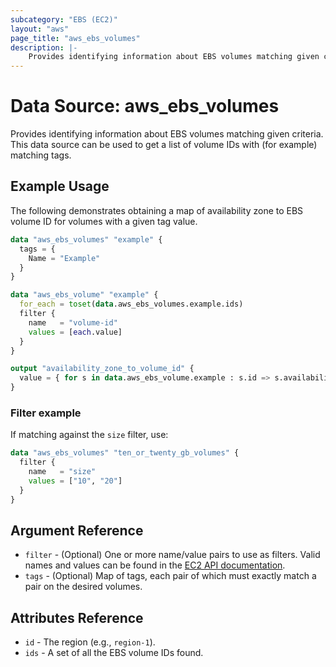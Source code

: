 ```yaml
---
subcategory: "EBS (EC2)"
layout: "aws"
page_title: "aws_ebs_volumes"
description: |-
    Provides identifying information about EBS volumes matching given criteria.
---
```


# Data Source: aws_ebs_volumes

Provides identifying information about EBS volumes matching given criteria.
This data source can be used to get a list of volume IDs with (for example) matching tags.

## Example Usage

The following demonstrates obtaining a map of availability zone to EBS volume ID for volumes with a given tag value.

```terraform
data "aws_ebs_volumes" "example" {
  tags = {
    Name = "Example"
  }
}

data "aws_ebs_volume" "example" {
  for_each = toset(data.aws_ebs_volumes.example.ids)
  filter {
    name   = "volume-id"
    values = [each.value]
  }
}

output "availability_zone_to_volume_id" {
  value = { for s in data.aws_ebs_volume.example : s.id => s.availability_zone }
}
```

### Filter example

If matching against the `size` filter, use:

```terraform
data "aws_ebs_volumes" "ten_or_twenty_gb_volumes" {
  filter {
    name   = "size"
    values = ["10", "20"]
  }
}
```

## Argument Reference

* `filter` - (Optional) One or more name/value pairs to use as filters.
	Valid names and values can be found in the [EC2 API documentation][describe-volumes].
* `tags` - (Optional) Map of tags, each pair of which must exactly match
  a pair on the desired volumes.

## Attributes Reference

* `id` - The region (e.g., `region-1`).
* `ids` - A set of all the EBS volume IDs found.

[describe-volumes]: https://docs.cloud.croc.ru/en/api/ec2/volumes/DescribeVolumes.html
[tf-ebs-volume]: ebs_volume.html
